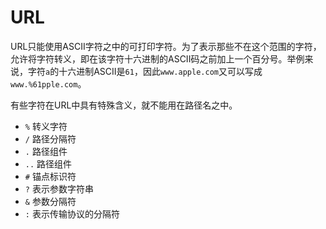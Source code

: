 # URL

URL只能使用ASCII字符之中的可打印字符。为了表示那些不在这个范围的字符，允许将字符转义，即在该字符十六进制的ASCII码之前加上一个百分号。举例来说，字符`a`的十六进制ASCII是`61`，因此`www.apple.com`又可以写成`www.%61pple.com`。

有些字符在URL中具有特殊含义，就不能用在路径名之中。

- `%` 转义字符
- `/` 路径分隔符
- `.` 路径组件
- `..` 路径组件
- `#` 锚点标识符
- `?` 表示参数字符串
- `&` 参数分隔符
- `:` 表示传输协议的分隔符

